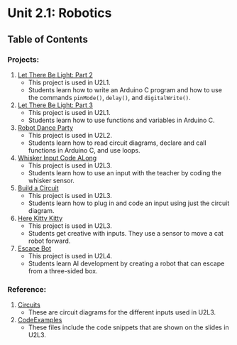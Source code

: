 # Unit 2.1: Robotics

## Table of Contents

### Projects:

1. [Let There Be Light: Part 2](LetThereBeLight-Pt2)
    * This project is used in U2L1.
    * Students learn how to write an Arduino C program and how to use the commands `pinMode()`, `delay()`, and `digitalWrite()`.
1. [Let There Be Light: Part 3](LetThereBeLight-Pt3)
    * This project is used in U2L1.
    * Students learn how to use functions and variables in Arduino C.
1. [Robot Dance Party](RobotDanceParty)
    * This project is used in U2L2.
    * Students learn how to read circuit diagrams, declare and call functions in Arduino C, and use loops.
1. [Whisker Input Code ALong](WhiskerCodeAlong)
    * This project is used in U2L3.
    * Students learn how to use an input with the teacher by coding the whisker sensor.
1. [Build a Circuit](BuildACircuit)
    * This project is used in U2L3.
    * Students learn how to plug in and code an input using just the circuit diagram.
1. [Here Kitty Kitty](HereKittyKitty)
    * This project is used in U2L3.
    * Students get creative with inputs. They use a sensor to move a cat robot forward.
1. [Escape Bot](EscapeBot)
    * This project is used in U2L4.
    * Students learn AI development by creating a robot that can escape from a three-sided box.

### Reference:

1. [Circuits](Circuits)
    * These are circuit diagrams for the different inputs used in U2L3.
1. [CodeExamples](CodeExamples)
    * These files include the code snippets that are shown on the slides in U2L3.